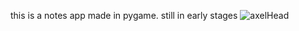 this is a notes app made in pygame. still in early stages
![axelHead](https://user-images.githubusercontent.com/86988750/188249014-79efb860-bda8-4ffa-af75-5b17a943ff94.png)
